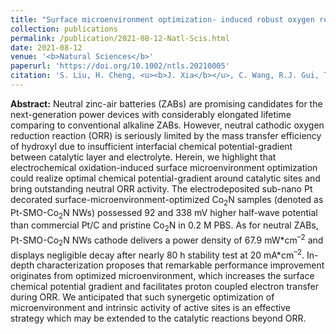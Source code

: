 ```yaml
---
title: "Surface microenvironment optimization- induced robust oxygen reduction for neutral zinc-air batteries"
collection: publications
permalink: /publication/2021-08-12-Natl-Scis.html
date: 2021-08-12
venue: '<b>Natural Sciences</b>'
paperurl: 'https://doi.org/10.1002/ntls.20210005'
citation: 'S. Liu, H. Cheng, <u><b>J. Xia</b></u>, C. Wang, R.J. Gui, T.P. Zhou, H.F. Liu, J. Peng, N. Zhang, W.J. Wang, W.S. Chu, H.A. Wu, C.Z. Wu*, Y. Xie*, Surface microenvironment optimization- induced robust oxygen reduction for neutral zinc-air batteries. <i>Natural Sciences</i>, 2021, XX(XX): 210005.'
---
```


**Abstract:** Neutral zinc-air batteries (ZABs) are promising candidates for the next-generation power devices with considerably elongated lifetime comparing to conventional alkaline ZABs. However, neutral cathodic oxygen reduction reaction (ORR) is seriously limited by the mass transfer efficiency of hydroxyl due to insufficient interfacial chemical potential-gradient between catalytic layer and electrolyte. Herein, we highlight that electrochemical oxidation-induced surface microenvironment optimization could realize optimal chemical potential-gradient around catalytic sites and bring outstanding neutral ORR activity. The electrodeposited sub-nano Pt decorated surface-microenvironment-optimized Co<sub>2</sub>N samples (denoted as Pt-SMO-Co<sub>2</sub>N NWs) possessed 92 and 338 mV higher half-wave potential than commercial Pt/C and pristine Co<sub>2</sub>N in 0.2 M PBS. As for neutral ZABs, Pt-SMO-Co<sub>2</sub>N NWs cathode delivers a power density of 67.9 mW\*cm<sup>–2</sup> and displays negligible decay after nearly 80 h stability test at 20 mA\*cm<sup>–2</sup>. In-depth characterization proposes that remarkable performance improvement originates from optimized microenvironment, which increases the surface chemical potential gradient and facilitates proton coupled electron transfer during ORR. We anticipated that such synergetic optimization of microenvironment and intrinsic activity of active sites is an effective strategy which may be extended to the catalytic reactions beyond ORR.

